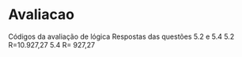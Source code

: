 # Avaliacao
Códigos da avaliação de lógica
Respostas das questões 5.2 e 5.4
5.2  R=10.927,27
5.4 R= 927,27
